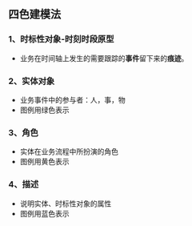 ## 四色建模法

### 1、时标性对象-时刻时段原型

- 业务在时间轴上发生的需要跟踪的**事件**留下来的**痕迹**。

### 2、实体对象

- 业务事件中的参与者：人，事，物
- 图例用绿色表示

### 3、角色

- 实体在业务流程中所扮演的角色
- 图例用黄色表示

### 4、描述

- 说明实体、时标性对象的属性
- 图例用蓝色表示

